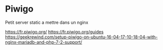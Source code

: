 # Piwigo

Petit server static a mettre dans un nginx

https://fr.piwigo.org/
https://fr.piwigo.org/guides
https://geekrewind.com/setup-piwigo-on-ubuntu-16-04-17-10-18-04-with-nginx-mariadb-and-php-7-2-support/

